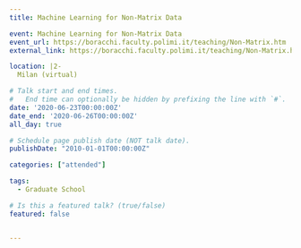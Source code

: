 ```yaml
---
title: Machine Learning for Non-Matrix Data

event: Machine Learning for Non-Matrix Data
event_url: https://boracchi.faculty.polimi.it/teaching/Non-Matrix.htm
external_link: https://boracchi.faculty.polimi.it/teaching/Non-Matrix.htm

location: |2-
  Milan (virtual)

# Talk start and end times.
#   End time can optionally be hidden by prefixing the line with `#`.
date: '2020-06-23T00:00:00Z'
date_end: '2020-06-26T00:00:00Z'
all_day: true

# Schedule page publish date (NOT talk date).
publishDate: "2010-01-01T00:00:00Z"

categories: ["attended"]

tags:
  - Graduate School

# Is this a featured talk? (true/false)
featured: false


---
```

